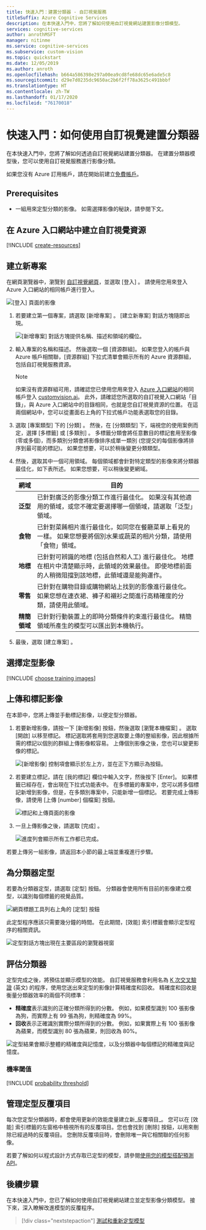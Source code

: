 ```yaml
---
title: 快速入門：建置分類器 - 自訂視覺服務
titleSuffix: Azure Cognitive Services
description: 在本快速入門中，您將了解如何使用自訂視覺網站建置影像分類模型。
services: cognitive-services
author: anrothMSFT
manager: nitinme
ms.service: cognitive-services
ms.subservice: custom-vision
ms.topic: quickstart
ms.date: 12/05/2019
ms.author: anroth
ms.openlocfilehash: b664a586398e297a00ea9cd8fe68dc65e6ade5c8
ms.sourcegitcommit: d29e7d0235dc9650ac2b6f2ff78a3625c491bbbf
ms.translationtype: HT
ms.contentlocale: zh-TW
ms.lasthandoff: 01/17/2020
ms.locfileid: "76170018"
---
```

# <a name="quickstart-how-to-build-a-classifier-with-custom-vision"></a>快速入門：如何使用自訂視覺建置分類器

在本快速入門中，您將了解如何透過自訂視覺網站建置分類器。 在建置分類器模型後，您可以使用自訂視覺服務進行影像分類。

如果您沒有 Azure 訂用帳戶，請在開始前建立[免費帳戶](https://azure.microsoft.com/free/?WT.mc_id=A261C142F)。

## <a name="prerequisites"></a>Prerequisites

- 一組用來定型分類的影像。 如需選擇影像的秘訣，請參閱下文。

## <a name="create-custom-vision-resources-in-the-azure-portal"></a>在 Azure 入口網站中建立自訂視覺資源

[!INCLUDE [create-resources](includes/create-resources.md)]

## <a name="create-a-new-project"></a>建立新專案

在網頁瀏覽器中，瀏覽到 [自訂視覺網頁](https://customvision.ai)，並選取 [登入]  。 請使用您用來登入 Azure 入口網站的相同帳戶進行登入。

![[登入] 頁面的影像](./media/browser-home.png)


1. 若要建立第一個專案，請選取 [新增專案]  。 [建立新專案]  對話方塊隨即出現。

    ![[新增專案] 對話方塊提供名稱、描述和領域的欄位。](./media/getting-started-build-a-classifier/new-project.png)

1. 輸入專案的名稱和描述。 然後選取一個 [資源群組]。 如果您登入的帳戶與 Azure 帳戶相關聯，[資源群組] 下拉式清單會顯示所有的 Azure 資源群組，包括自訂視覺服務資源。 

   > [!NOTE]
   > 如果沒有資源群組可用，請確認您已使用您用來登入 [Azure 入口網站](https://portal.azure.com/)的相同帳戶登入 [customvision.ai](https://customvision.ai)。 此外，請確認您所選取的自訂視覺入口網站「目錄」，與 Azure 入口網站中的目錄相同，也就是您自訂視覺資源的位置。 在這兩個網站中，您可以從畫面右上角的下拉式帳戶功能表選取您的目錄。 

1. 選取 [專案類型]  下的 [分類]  。 然後，在 [分類類型]  下，端視您的使用案例而定，選擇 [多標籤]  或 [多類別]  。 多標籤分類會將任意數目的標記套用至影像 (零或多個)，而多類別分類會將影像排序成單一類別 (您提交的每個影像將排序到最可能的標記)。 如果您想要，可以於稍後變更分類類型。

1. 然後，選取其中一個可用領域。 每個領域都會針對特定類型的影像來將分類器最佳化，如下表所述。 如果您想要，可以稍後變更網域。

    |網域|目的|
    |---|---|
    |__泛型__| 已針對廣泛的影像分類工作進行最佳化。 如果沒有其他適用的領域，或您不確定要選擇哪一個領域，請選取「泛型」領域。 |
    |__食物__|已針對菜餚相片進行最佳化，如同您在餐廳菜單上看見的一樣。 如果您想要將個別水果或蔬菜的相片分類，請使用「食物」領域。|
    |__地標__|已針對可辨識的地標 (包括自然和人工) 進行最佳化。 地標在相片中清楚顯示時，此領域的效果最佳。 即使地標前面的人稍微阻擋到該地標，此領域還是能夠運作。|
    |__零售__|已針對在購物目錄或購物網站上找到的影像進行最佳化。 如果您想在連衣裙、褲子和襯衫之間進行高精確度的分類，請使用此領域。|
    |__精簡領域__| 已針對行動裝置上的即時分類條件約束進行最佳化。 精簡領域所產生的模型可以匯出到本機執行。|

1. 最後，選取 [建立專案]  。

## <a name="choose-training-images"></a>選擇定型影像

[!INCLUDE [choose training images](includes/choose-training-images.md)]

## <a name="upload-and-tag-images"></a>上傳和標記影像

在本節中，您將上傳並手動標記影像，以便定型分類器。 

1. 若要新增影像，請按一下 [新增影像]  按鈕，然後選取 [瀏覽本機檔案]  。 選取 [開啟]  以移至標記。 標記選取將套用到您選取要上傳的整組影像，因此根據所需的標記以個別的群組上傳影像較容易。 上傳個別影像之後，您也可以變更影像的標記。

    ![[新增影像] 控制項會顯示於左上方，並在正下方顯示為按鈕。](./media/getting-started-build-a-classifier/add-images01.png)


1. 若要建立標記，請在 [我的標記]  欄位中輸入文字，然後按下 [Enter]。 如果標籤已經存在，會出現在下拉式功能表中。 在多標籤的專案中，您可以將多個標記新增到影像，但是，在多類別專案中，只能新增一個標記。 若要完成上傳影像，請使用 [上傳 [number] 個檔案]  按鈕。 

    ![標記和上傳頁面的影像](./media/getting-started-build-a-classifier/add-images03.png)

1. 一旦上傳影像之後，請選取 [完成]  。

    ![進度列會顯示所有工作都已完成。](./media/getting-started-build-a-classifier/add-images04.png)

若要上傳另一組影像，請返回本小節的最上端並重複進行步驟。

## <a name="train-the-classifier"></a>為分類器定型

若要為分類器定型，請選取 [定型]  按鈕。 分類器會使用所有目前的影像建立模型，以識別每個標籤的視覺品質。

![網頁標題工具列右上角的 [定型] 按鈕](./media/getting-started-build-a-classifier/train01.png)

此定型程序應該只需要幾分鐘的時間。 在此期間，[效能]  索引標籤會顯示定型程序的相關資訊。

![定型對話方塊出現在主要區段的瀏覽器視窗](./media/getting-started-build-a-classifier/train02.png)

## <a name="evaluate-the-classifier"></a>評估分類器

定型完成之後，將預估並顯示模型的效能。 自訂視覺服務會利用名為 [K 次交叉驗證](https://en.wikipedia.org/wiki/Cross-validation_(statistics)) \(英文\) 的程序，使用您送出來定型的影像計算精確度和回收。 精確度和回收是衡量分類器效率的兩個不同標準：

- **精確度**表示識別的正確分類所得到的分數。 例如，如果模型識別 100 張影像為狗，而實際上有 99 張為狗，則精確度為 99%。
- **回收**表示正確識別實際分類所得到的分數。 例如，如果實際上有 100 張影像為蘋果，而模型識別 80 張為蘋果，則回收為 80%。

![定型結果會顯示整體的精確度與記憶度，以及分類器中每個標記的精確度與記憶度。](./media/getting-started-build-a-classifier/train03.png)

### <a name="probability-threshold"></a>機率閾值

[!INCLUDE [probability threshold](includes/probability-threshold.md)]

## <a name="manage-training-iterations"></a>管理定型反覆項目

每次您定型分類器時，都會使用更新的效能度量建立新_反覆項目_。 您可以在 [效能]  索引標籤的左窗格中檢視所有的反覆項目。您也會找到 [刪除]  按鈕，以用來刪除已經過時的反覆項目。 您刪除反覆項目時，會刪除唯一與它相關聯的任何影像。

若要了解如何以程式設計方式存取已定型的模型，請參閱[使用您的模型搭配預測 API](./use-prediction-api.md)。

## <a name="next-steps"></a>後續步驟

在本快速入門中，您已了解如何使用自訂視覺網站建立並定型影像分類模型。 接下來，深入瞭解改進模型的反覆程序。

> [!div class="nextstepaction"]
> [測試和重新定型模型](test-your-model.md)

